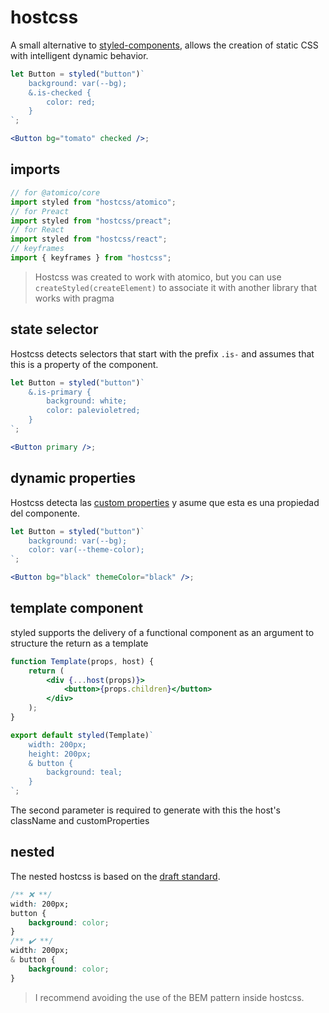 # hostcss

A small alternative to [styled-components](https://www.styled-components.com/), allows the creation of static CSS with intelligent dynamic behavior.

```jsx
let Button = styled("button")`
	background: var(--bg);
	&.is-checked {
		color: red;
	}
`;

<Button bg="tomato" checked />;
```

## imports

```js
// for @atomico/core
import styled from "hostcss/atomico";
// for Preact
import styled from "hostcss/preact";
// for React
import styled from "hostcss/react";
// keyframes
import { keyframes } from "hostcss";
```

> Hostcss was created to work with atomico, but you can use `createStyled(createElement)` to associate it with another library that works with pragma

## state selector

Hostcss detects selectors that start with the prefix `.is-` and assumes that this is a property of the component.

```jsx
let Button = styled("button")`
	&.is-primary {
		background: white;
		color: palevioletred;
	}
`;

<Button primary />;
```

## dynamic properties

Hostcss detecta las [custom properties](https://developer.mozilla.org/en-US/docs/Web/CSS/--*) y asume que esta es una propiedad del componente.

```jsx
let Button = styled("button")`
	background: var(--bg);
	color: var(--theme-color);
`;

<Button bg="black" themeColor="black" />;
```

## template component

styled supports the delivery of a functional component as an argument to structure the return as a template

```jsx
function Template(props, host) {
	return (
		<div {...host(props)}>
			<button>{props.children}</button>
		</div>
	);
}

export default styled(Template)`
	width: 200px;
	height: 200px;
	& button {
		background: teal;
	}
`;
```

The second parameter is required to generate with this the host's className and customProperties

## nested

The nested hostcss is based on the [draft standard](https://drafts.csswg.org/css-nesting-1/).

```css
/** ❌ **/
width: 200px;
button {
	background: color;
}
/** ✔️ **/
width: 200px;
& button {
	background: color;
}
```

> I recommend avoiding the use of the BEM pattern inside hostcss.
